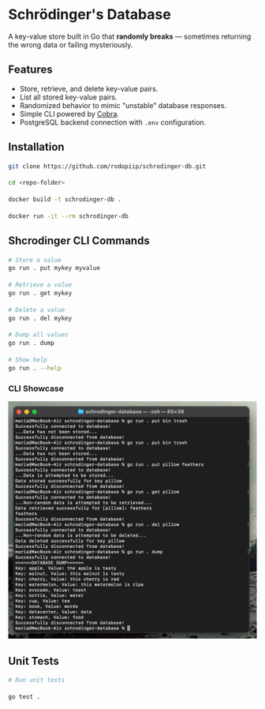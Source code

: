 # Schrödinger's Database

A key-value store built in Go that **randomly breaks** — sometimes returning the wrong data or failing mysteriously. 

## Features
- Store, retrieve, and delete key-value pairs.
- List all stored key-value pairs.
- Randomized behavior to mimic "unstable" database responses.
- Simple CLI powered by [Cobra](https://github.com/spf13/cobra).
- PostgreSQL backend connection with `.env` configuration.

## Installation
```bash
git clone https://github.com/rodopiip/schrodinger-db.git

cd <repo-folder>

docker build -t schrodinger-db .

docker run -it --rm schrodinger-db
```

## Shcrodinger CLI Commands
```bash
# Store a value
go run . put mykey myvalue

# Retrieve a value
go run . get mykey

# Delete a value
go run . del mykey

# Dump all values
go run . dump

# Show help
go run . --help

```
### CLI Showcase
![img.png](img.png)

## Unit Tests
```bash
# Run unit tests

go test .
```